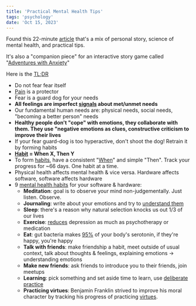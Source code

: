 ```yaml
---
title: 'Practical Mental Health Tips'
tags: 'psychology'
date: 'Oct 15, 2023'
---
```


Found this 22-minute [article](https://ncase.me/mental-health/) that's a mix of personal story, science of mental health, and practical tips.

It's also a "companion piece" for an interactive story game called "[Adventures with Anxiety](https://ncase.me/anxiety/)"

Here is the [TL;DR](https://ncase.me/mental-health/#toc_18)

- Do not fear fear itself
- [Pain](https://ncase.me/mental-health/#toc_2) is a protector
- Fear is a guard dog for your needs
- **All feelings are imperfect [signals](https://en.wikipedia.org/wiki/Functional_accounts_of_emotion) about met/unmet needs**
- Our fundamental human needs are: physical needs, social needs, "becoming a better person" needs
- **Healthy people don't "cope" with emotions, they collaborate with them. They use "negative emotions as clues, constructive criticism to improve their lives**
- If your fear guard-dog is too hyperactive, don't shoot the dog! Retrain it by forming habits
- **[Habit](https://ncase.me/mental-health/#toc_3) = When X, Then Y**
- To form [habits](https://bjgp.org/content/bjgp/62/605/664.full.pdf), have a consistent "[When](https://kops.uni-konstanz.de/server/api/core/bitstreams/14cc2a36-5f01-4dc1-b9ca-f2d0ca0c8930/content)" and simple "Then". Track your progress for ~66 days. One habit at a time.
- Physical health affects mental health & vice versa. Hardware affects software, software affects hardware
- 9 [mental health habits](https://ncase.me/mental-health/#toc_4) for your software & hardware:
  - **Meditation**: goal is to observe your mind non-judgementally. Just listen. Observe.
  - **Journaling**: write about your emotions and try to [understand them](https://en.wikipedia.org/wiki/Cognitive_distortion)
  - **Sleep**: there's a reason why natural selection knocks us out 1/3 of our lives
  - **Exercise**: [reduces](https://www.sciencedirect.com/science/article/abs/pii/S0022395616300383) depression as much as psychotherapy or medication
  - **Eat**: gut bacteria makes [95%](https://www.ncbi.nlm.nih.gov/pmc/articles/PMC6469458/#:~:text=The%20gut%20provides%20approximately%2095,to%20the%20central%20nerve%20system.) of your body's serotonin, if they're happy, you're happy
  - **Talk with friends**: make friendship a habit, meet outside of usual context, talk about thoughts & feelings, explaining emotions -> understanding emotions
  - **Make new friends**: ask friends to introduce you to their friends, join meetups
  - **Learning**: pick something and set aside time to learn, use [deliberate practice](https://fs.blog/deliberate-practice-guide/)
  - **Practicing virtues**: Benjamin Franklin strived to improve his moral character by tracking his progress of practicing [virtues](https://alyjuma.com/13-virtues/).

